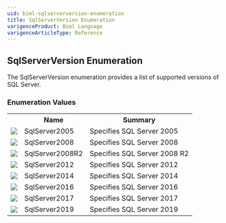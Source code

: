 ```yaml
---
uid: biml-sqlserverversion-enumeration
title: SqlServerVersion Enumeration
varigenceProduct: Biml Language
varigenceArticleType: Reference
---
```


## SqlServerVersion Enumeration<div class="LanguageSummary"><div class ="SummaryItem">The SqlServerVersion enumeration provides a list of supported versions of SQL Server.</div></div><div class="EnumValueGroup">### Enumeration Values<table id="EnumValue" class="MemberList"><tbody><tr><th class="MemberTypeIconColumnHeader">&nbsp;</th><th class="MemberNameColumnHeader">Name</th><th class="MemberSummaryColumnHeader">Summary</th></tr><tr class="cd0"><td align="center" class="MemberTypeIcon"><img src="enumValue.png"></img></td><td class="MemberName">SqlServer2005</td><td class="MemberSummary"><div class ="SummaryItem">Specifies SQL Server 2005</div></td></tr><tr class="cd1"><td align="center" class="MemberTypeIcon"><img src="enumValue.png"></img></td><td class="MemberName">SqlServer2008</td><td class="MemberSummary"><div class ="SummaryItem">Specifies SQL Server 2008</div></td></tr><tr class="cd0"><td align="center" class="MemberTypeIcon"><img src="enumValue.png"></img></td><td class="MemberName">SqlServer2008R2</td><td class="MemberSummary"><div class ="SummaryItem">Specifies SQL Server 2008 R2</div></td></tr><tr class="cd1"><td align="center" class="MemberTypeIcon"><img src="enumValue.png"></img></td><td class="MemberName">SqlServer2012</td><td class="MemberSummary"><div class ="SummaryItem">Specifies SQL Server 2012</div></td></tr><tr class="cd0"><td align="center" class="MemberTypeIcon"><img src="enumValue.png"></img></td><td class="MemberName">SqlServer2014</td><td class="MemberSummary"><div class ="SummaryItem">Specifies SQL Server 2014</div></td></tr><tr class="cd1"><td align="center" class="MemberTypeIcon"><img src="enumValue.png"></img></td><td class="MemberName">SqlServer2016</td><td class="MemberSummary"><div class ="SummaryItem">Specifies SQL Server 2016</div></td></tr><tr class="cd0"><td align="center" class="MemberTypeIcon"><img src="enumValue.png"></img></td><td class="MemberName">SqlServer2017</td><td class="MemberSummary"><div class ="SummaryItem">Specifies SQL Server 2017</div></td></tr><tr class="cd1"><td align="center" class="MemberTypeIcon"><img src="enumValue.png"></img></td><td class="MemberName">SqlServer2019</td><td class="MemberSummary"><div class ="SummaryItem">Specifies SQL Server 2019</div></td></tr></tbody></table></div>